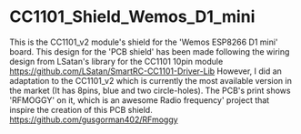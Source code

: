 # CC1101_Shield_Wemos_D1_mini

This is the CC1101_v2 module's shield for the 'Wemos ESP8266 D1 mini' board. This design for the 'PCB shield' has been made following the wiring design from LSatan's library for the CC1101 10pin module 
https://github.com/LSatan/SmartRC-CC1101-Driver-Lib 
However, I did an adaptation to the CC1101_v2 which is currently the most available version in the market (It has 8pins, blue and two circle-holes).
The PCB's print shows 'RFMOGGY' on it, which is an awesome Radio frequency' project that inspire the creation of this PCB shield.
https://github.com/gusgorman402/RFmoggy 


